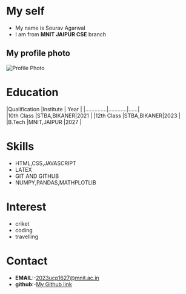 # My self
- My name is Sourav Agarwal
- I am from  **MNIT JAIPUR CSE** branch

## My profile photo
![Profile Photo](https://astrix.security/wp-content/uploads/2024/05/GitHub-Apps-Bug-Created-Significant-3rd-Party-Risk_-How-You-Can-Stay-Protected-1.png)

# Education
|Qualification |Institute   | Year |
|..............|............|......|  
|10th Class    |STBA,BIKANER|2021  |
|12th Class    |STBA,BIKANER|2023  |
|B.Tech        |MNIT,JAIPUR |2027  |

# Skills 
- HTML,CSS,JAVASCRIPT
- LATEX
- GIT AND GITHUB
- NUMPY,PANDAS,MATHPLOTLIB

# Interest
- criket
- coding
- travelling

# Contact
- **EMAIL**:-[2023ucp1627@mnit.ac.in](2023ucp1627@mnit.ac.in)
- **github**:-[My Github link](https://github.com/SouravAgarwal-prog/SouravAgarwal-prog.github.io)
